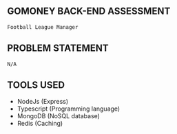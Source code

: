 ## GOMONEY BACK-END ASSESSMENT
```
Football League Manager
```

## PROBLEM STATEMENT
```
N/A
```

## TOOLS USED
- NodeJs (Express)
- Typescript (Programming language)
- MongoDB (NoSQL database)
- Redis (Caching)
